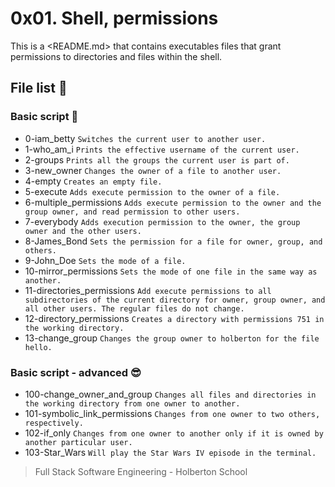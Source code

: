 # 0x01. Shell, permissions

This is a <README.md> that contains executables files that grant permissions to
directories and files within the shell.

## File list :page_facing_up:

### Basic script :monocle_face:

* 0-iam_betty `Switches the current user to another user.`
* 1-who_am_i `Prints the effective username of the current user.`
* 2-groups `Prints all the groups the current user is part of.`
* 3-new_owner `Changes the owner of a file to another user.`
* 4-empty `Creates an empty file.`
* 5-execute `Adds execute permission to the owner of a file.`
* 6-multiple_permissions `Adds execute permission to the owner and the group
owner, and read permission to other users.`
* 7-everybody `Adds execution permission to the owner, the group owner and the
other users.`
* 8-James_Bond `Sets the permission for a file for owner, group, and others.`
* 9-John_Doe `Sets the mode of a file.`
* 10-mirror_permissions `Sets the mode of one file in the same way as another.`
* 11-directories_permissions `Add execute permissions to all subdirectories of
the current directory for owner, group owner, and all other users. The regular
files do not change.`
* 12-directory_permissions `Creates a directory with permissions 751 in the
working directory.`
* 13-change_group `Changes the group owner to holberton for the file hello.`

### Basic script - advanced :sunglasses:

 * 100-change_owner_and_group `Changes all files and directories in the working
 directory from one owner to another.`
 * 101-symbolic_link_permissions `Changes from one owner to two others,
 respectively.`
 * 102-if_only `Changes from one owner to another only if it is owned by another
 particular user.`
 * 103-Star_Wars `Will play the Star Wars IV episode in the terminal.`


> Full Stack Software Engineering - Holberton School